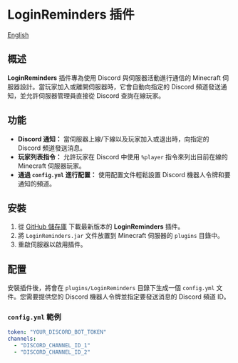 # LoginReminders 插件

[English](https://github.com/HongMJ1315/LoginReminders/blob/master/readme_en.md)
## 概述

**LoginReminders** 插件專為使用 Discord 與伺服器活動進行通信的 Minecraft 伺服器設計。當玩家加入或離開伺服器時，它會自動向指定的 Discord 頻道發送通知，並允許伺服器管理員直接從 Discord 查詢在線玩家。

## 功能

- **Discord 通知：** 當伺服器上線/下線以及玩家加入或退出時，向指定的 Discord 頻道發送消息。
- **玩家列表指令：** 允許玩家在 Discord 中使用 `%player` 指令來列出目前在線的 Minecraft 伺服器玩家。
- **通過 `config.yml` 進行配置：** 使用配置文件輕鬆設置 Discord 機器人令牌和要通知的頻道。

## 安裝

1. 從 [GitHub 儲存庫](https://github.com/HongMJ1315/LoginReminders) 下載最新版本的 **LoginReminders** 插件。
2. 將 `LoginReminders.jar` 文件放置到 Minecraft 伺服器的 `plugins` 目錄中。
3. 重啟伺服器以啟用插件。

## 配置

安裝插件後，將會在 `plugins/LoginReminders` 目錄下生成一個 `config.yml` 文件。您需要提供您的 Discord 機器人令牌並指定要發送消息的 Discord 頻道 ID。

### `config.yml` 範例

```yaml
token: "YOUR_DISCORD_BOT_TOKEN"
channels:
  - "DISCORD_CHANNEL_ID_1"
  - "DISCORD_CHANNEL_ID_2"
